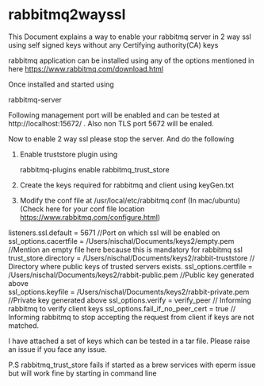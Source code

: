 # rabbitmq2wayssl
This Document explains a way to enable your rabbitmq server in 2 way ssl using self signed keys without any Certifying authority(CA) keys 

rabbitmq application can be installed using any of the options mentioned in here 
https://www.rabbitmq.com/download.html

Once installed and started using 

rabbitmq-server 

Following management port will be enabled and can be tested at http://localhost:15672/ . Also non TLS port 5672 will be enaled. 


Now to enable 2 way ssl please stop the server. And do the following 
1. Enable truststore plugin using 

   rabbitmq-plugins enable  rabbitmq_trust_store
   
2. Create the keys required for rabbitmq and client using keyGen.txt 

3. Modify the conf file at /usr/local/etc/rabbitmq.conf  (In mac/ubuntu)(Check here for your conf file location https://www.rabbitmq.com/configure.html)

listeners.ssl.default = 5671 //Port on which ssl will be enabled on 
ssl_options.cacertfile = /Users/nischal/Documents/keys2/empty.pem   //Mention an empty file here because this is mandatory for rabbitmq ssl 
trust_store.directory        = /Users/nischal/Documents/keys2/rabbit-truststore // Directory where public keys of trusted servers exists.
ssl_options.certfile   = /Users/nischal/Documents/keys2/rabbit-public.pem //Public key generated above  
ssl_options.keyfile    = /Users/nischal/Documents/keys2/rabbit-private.pem  //Private key generated above 
ssl_options.verify     = verify_peer  // Informing rabbitmq to verify client keys
ssl_options.fail_if_no_peer_cert = true // Informing rabbitmq to stop accepting the request from client if keys are not matched.


I have attached a set of keys which can be tested in a tar file. Please raise an issue if you face any issue.


P.S rabbitmq_trust_store fails if started as a brew services with eperm issue but will work fine by starting in command line 
